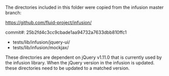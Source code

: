 The directories included in this folder were copied from the infusion master branch:

https://github.com/fluid-project/infusion/

commit#: 25b2fd4c3cc9cbade1aa94732a7633dbb810ffc1

* tests/lib/infusion/jquery-ui/
* tests/lib/infusion/mockjax/

These directories are dependent on jQuery v1.11.0 that is currently used by the infusion library. When the jQuery version in the infusion is updated. these directories need to be updated to a matched version.
